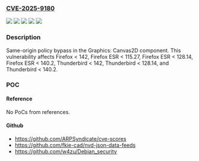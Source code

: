### [CVE-2025-9180](https://cve.mitre.org/cgi-bin/cvename.cgi?name=CVE-2025-9180)
![](https://img.shields.io/static/v1?label=Product&message=Firefox%20ESR&color=blue)
![](https://img.shields.io/static/v1?label=Product&message=Firefox&color=blue)
![](https://img.shields.io/static/v1?label=Product&message=Thunderbird&color=blue)
![](https://img.shields.io/static/v1?label=Version&message=unspecified%20&color=brightgreen)
![](https://img.shields.io/static/v1?label=Vulnerability&message=n%2Fa&color=blue)

### Description

Same-origin policy bypass in the Graphics: Canvas2D component. This vulnerability affects Firefox < 142, Firefox ESR < 115.27, Firefox ESR < 128.14, Firefox ESR < 140.2, Thunderbird < 142, Thunderbird < 128.14, and Thunderbird < 140.2.

### POC

#### Reference
No PoCs from references.

#### Github
- https://github.com/ARPSyndicate/cve-scores
- https://github.com/fkie-cad/nvd-json-data-feeds
- https://github.com/w4zu/Debian_security

